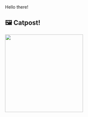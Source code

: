 Hello there!



## 🖼️ Catpost!

<sub>
    <img src="https://cdn2.thecatapi.com/images/amt.gif" height="256">
</sub>

